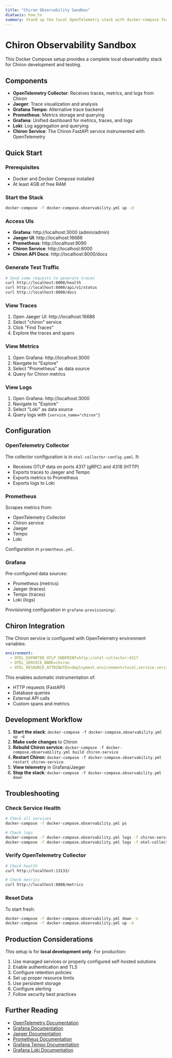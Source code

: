 ```yaml
---
title: "Chiron Observability Sandbox"
diataxis: how_to
summary: Stand up the local OpenTelemetry stack with docker-compose for metrics, traces, and logs.
---
```


# Chiron Observability Sandbox

This Docker Compose setup provides a complete local observability stack for Chiron development and testing.

## Components

- **OpenTelemetry Collector**: Receives traces, metrics, and logs from Chiron
- **Jaeger**: Trace visualization and analysis
- **Grafana Tempo**: Alternative trace backend
- **Prometheus**: Metrics storage and querying
- **Grafana**: Unified dashboard for metrics, traces, and logs
- **Loki**: Log aggregation and querying
- **Chiron Service**: The Chiron FastAPI service instrumented with OpenTelemetry

## Quick Start

### Prerequisites

- Docker and Docker Compose installed
- At least 4GB of free RAM

### Start the Stack

```bash
docker-compose -f docker-compose.observability.yml up -d
```

### Access UIs

- **Grafana**: http://localhost:3000 (admin/admin)
- **Jaeger UI**: http://localhost:16686
- **Prometheus**: http://localhost:9090
- **Chiron Service**: http://localhost:8000
- **Chiron API Docs**: http://localhost:8000/docs

### Generate Test Traffic

```bash
# Send some requests to generate traces
curl http://localhost:8000/health
curl http://localhost:8000/api/v1/status
curl http://localhost:8000/docs
```

### View Traces

1. Open Jaeger UI: http://localhost:16686
2. Select "chiron" service
3. Click "Find Traces"
4. Explore the traces and spans

### View Metrics

1. Open Grafana: http://localhost:3000
2. Navigate to "Explore"
3. Select "Prometheus" as data source
4. Query for Chiron metrics

### View Logs

1. Open Grafana: http://localhost:3000
2. Navigate to "Explore"
3. Select "Loki" as data source
4. Query logs with `{service_name="chiron"}`

## Configuration

### OpenTelemetry Collector

The collector configuration is in `otel-collector-config.yaml`. It:
- Receives OTLP data on ports 4317 (gRPC) and 4318 (HTTP)
- Exports traces to Jaeger and Tempo
- Exports metrics to Prometheus
- Exports logs to Loki

### Prometheus

Scrapes metrics from:
- OpenTelemetry Collector
- Chiron service
- Jaeger
- Tempo
- Loki

Configuration in `prometheus.yml`.

### Grafana

Pre-configured data sources:
- Prometheus (metrics)
- Jaeger (traces)
- Tempo (traces)
- Loki (logs)

Provisioning configuration in `grafana-provisioning/`.

## Chiron Integration

The Chiron service is configured with OpenTelemetry environment variables:

```yaml
environment:
  - OTEL_EXPORTER_OTLP_ENDPOINT=http://otel-collector:4317
  - OTEL_SERVICE_NAME=chiron
  - OTEL_RESOURCE_ATTRIBUTES=deployment.environment=local,service.version=0.1.0
```

This enables automatic instrumentation of:
- HTTP requests (FastAPI)
- Database queries
- External API calls
- Custom spans and metrics

## Development Workflow

1. **Start the stack**: `docker-compose -f docker-compose.observability.yml up -d`
2. **Make code changes** to Chiron
3. **Rebuild Chiron service**: `docker-compose -f docker-compose.observability.yml build chiron-service`
4. **Restart Chiron**: `docker-compose -f docker-compose.observability.yml restart chiron-service`
5. **View telemetry** in Grafana/Jaeger
6. **Stop the stack**: `docker-compose -f docker-compose.observability.yml down`

## Troubleshooting

### Check Service Health

```bash
# Check all services
docker-compose -f docker-compose.observability.yml ps

# Check logs
docker-compose -f docker-compose.observability.yml logs -f chiron-service
docker-compose -f docker-compose.observability.yml logs -f otel-collector
```

### Verify OpenTelemetry Collector

```bash
# Check health
curl http://localhost:13133/

# Check metrics
curl http://localhost:8888/metrics
```

### Reset Data

To start fresh:

```bash
docker-compose -f docker-compose.observability.yml down -v
docker-compose -f docker-compose.observability.yml up -d
```

## Production Considerations

This setup is for **local development only**. For production:

1. Use managed services or properly configured self-hosted solutions
2. Enable authentication and TLS
3. Configure retention policies
4. Set up proper resource limits
5. Use persistent storage
6. Configure alerting
7. Follow security best practices

## Further Reading

- [OpenTelemetry Documentation](https://opentelemetry.io/docs/)
- [Grafana Documentation](https://grafana.com/docs/)
- [Jaeger Documentation](https://www.jaegertracing.io/docs/)
- [Prometheus Documentation](https://prometheus.io/docs/)
- [Grafana Tempo Documentation](https://grafana.com/docs/tempo/)
- [Grafana Loki Documentation](https://grafana.com/docs/loki/)
